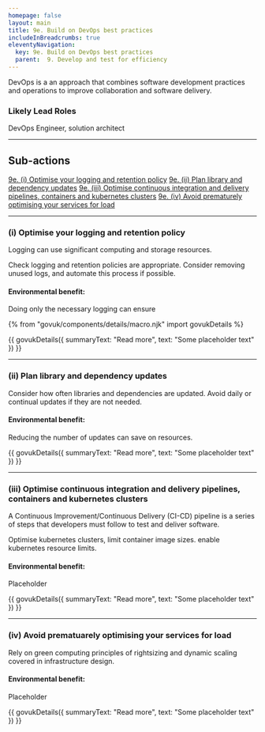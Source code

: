 ```yaml
---
homepage: false
layout: main
title: 9e. Build on DevOps best practices
includeInBreadcrumbs: true
eleventyNavigation:
  key: 9e. Build on DevOps best practices
  parent:  9. Develop and test for efficiency
---
```


DevOps is a an approach that combines software development practices and operations to improve collaboration and software delivery. 

### Likely Lead Roles

DevOps Engineer, solution architect

* * *

## Sub-actions

[9e. (i) Optimise your logging and retention policy](#(i)-optimise-your-logging-and-retention-policy)
[9e. (ii) Plan library and dependency updates](#(ii)-plan-library-and-dependency-updates)
[9e. (iii) Optimise continuous integration and delivery pipelines, containers and kubernetes clusters](#(iii)-optimise-continuous-integration-and-delivery-pipelines,-containers-and-kubernetes-clusters)
[9e. (iv) Avoid prematurely optimising your services for load](#(iv)-avoid-prematurely-optimising-your-services-for-load)

* * *

###  (i) Optimise your logging and retention policy

Logging can use significant computing and storage resources. 

Check logging and retention policies are appropriate. Consider removing unused logs, and automate this process if possible.

#### Environmental benefit: 
Doing only the necessary logging can ensure 

{% from "govuk/components/details/macro.njk" import govukDetails %}

{{ govukDetails({
  summaryText: "Read more",
  text: "Some placeholder text"
}) }}
* * *

###  (ii) Plan library and dependency updates

Consider how often libraries and dependencies are updated. Avoid daily or continual updates if they are not needed.

#### Environmental benefit: 
Reducing the number of updates can save on resources.

{{ govukDetails({
  summaryText: "Read more",
  text: "Some placeholder text"
}) }}
* * *

### (iii) Optimise continuous integration and delivery pipelines, containers and kubernetes clusters

A Continuous Improvement/Continuous Delivery (CI-CD) pipeline is a series of steps that developers must follow to test and deliver software. 

Optimise kubernetes clusters, limit container image sizes. enable kubernetes resource limits. 

#### Environmental benefit: 
Placeholder

{{ govukDetails({
  summaryText: "Read more",
  text: "Some placeholder text"
}) }}
* * *

### (iv) Avoid prematuarely optimising your services for load

Rely on green computing principles of rightsizing and dynamic scaling covered in infrastructure design.

#### Environmental benefit: 
Placeholder

{{ govukDetails({
  summaryText: "Read more",
  text: "Some placeholder text"
}) }}